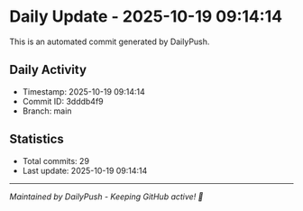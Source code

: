 # Daily Update - 2025-10-19 09:14:14

This is an automated commit generated by DailyPush.

## Daily Activity
- Timestamp: 2025-10-19 09:14:14
- Commit ID: 3dddb4f9
- Branch: main

## Statistics
- Total commits: 29
- Last update: 2025-10-19 09:14:14

---
*Maintained by DailyPush - Keeping GitHub active! 🚀*
